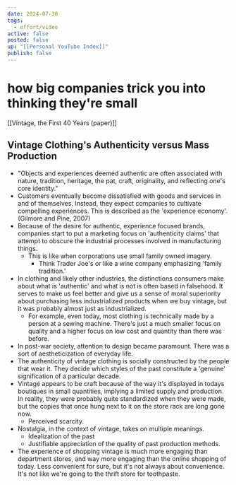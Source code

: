 ```yaml
---
date: 2024-07-30
tags:
  - effort/video
active: false
posted: false
up: "[[Personal YouTube Index]]"
publish: false
---
```

# how big companies trick you into thinking they're small

[[Vintage, the First 40 Years (paper)]]
## Vintage Clothing's Authenticity versus Mass Production
- "Objects and experiences deemed authentic are often associated with nature, tradition, heritage, the pat, craft, originality, and reflecting one's core identity." 
- Customers eventually become dissatisfied with goods and services in and of themselves. Instead, they expect companies to cultivate compelling experiences. This is described as the 'experience economy'. (Gilmore and Pine, 2007)
- Because of the desire for authentic, experience focused brands, companies start to put a marketing focus on 'authenticity claims' that attempt to obscure the industrial processes involved in manufacturing things. 
	- This is like when corporations use small family owned imagery.
		- Think Trader Joe's or like a wine company emphasizing 'family tradition.'
- In clothing and likely other industries, the distinctions consumers make about what is 'authentic' and what is not is often based in falsehood. It serves to make us feel better and give us a sense of moral superiority about purchasing less industrialized products when we buy vintage, but it was probably almost just as industrialized. 
	- For example, even today, most clothing is technically made by a person at a sewing machine. There's just a much smaller focus on quality and a higher focus on low cost and quantity than there was before.
- In post-war society, attention to design became paramount. There was a sort of aestheticization of everyday life.
- The authenticity of vintage clothing is socially constructed by the people that wear it. They decide which styles of the past constitute a 'genuine' signification of a particular decade.
- Vintage appears to be craft because of the way it's displayed in todays boutiques in small quantities, implying a limited supply and production. In reality, they were probably quite standardized when they were made, but the copies that once hung next to it on the store rack are long gone now.
	- Perceived scarcity.
- Nostalgia, in the context of vintage, takes on multiple meanings.
	- Idealization of the past
	- Justifiable appreciation of the quality of past production methods.
- The experience of shopping vintage is much more engaging than department stores, and way more engaging than the online shopping of today. Less convenient for sure, but it's not always about convenience. It's not like we're going to the thrift store for toothpaste.



